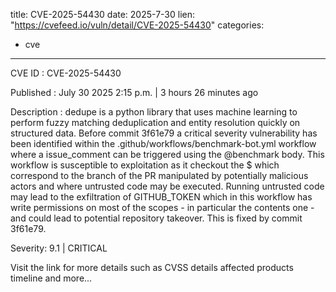  
title: CVE-2025-54430
date: 2025-7-30
lien: "https://cvefeed.io/vuln/detail/CVE-2025-54430"
categories:
  - cve
---

CVE ID : CVE-2025-54430

Published :  July 30
2025
2:15 p.m. | 3 hours
26 minutes ago

Description : dedupe is a python library that uses machine learning to perform fuzzy matching
deduplication and entity resolution quickly on structured data. Before commit 3f61e79
a critical severity vulnerability has been identified within the .github/workflows/benchmark-bot.yml workflow
where a issue_comment can be triggered using the @benchmark body. This workflow is susceptible to exploitation as it checkout the $
which correspond to the branch of the PR manipulated by potentially malicious actors
and where untrusted code may be executed. Running untrusted code may lead to the exfiltration of GITHUB_TOKEN
which in this workflow has write permissions on most of the scopes - in particular the contents one - and could lead to potential repository takeover. This is fixed by commit 3f61e79.

Severity: 9.1 | CRITICAL

Visit the link for more details
such as CVSS details
affected products
timeline
and more...
